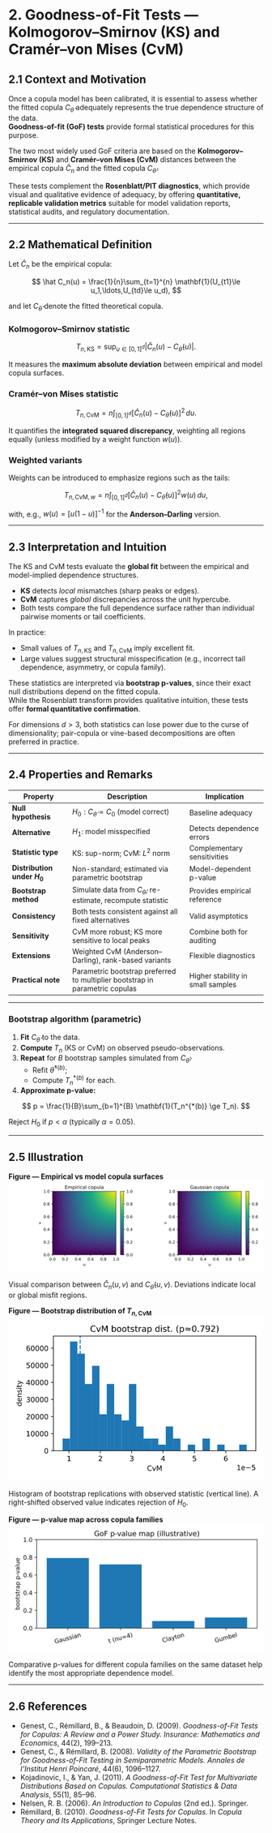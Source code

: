 # 2. Goodness-of-Fit Tests — Kolmogorov–Smirnov (KS) and Cramér–von Mises (CvM)

## 2.1 Context and Motivation
Once a copula model has been calibrated, it is essential to assess
whether the fitted copula $C_{\hat\theta}$ adequately represents the
true dependence structure of the data.  
**Goodness-of-fit (GoF) tests** provide formal statistical procedures for
this purpose.

The two most widely used GoF criteria are based on the **Kolmogorov–
Smirnov (KS)** and **Cramér–von Mises (CvM)** distances between the
empirical copula $\hat C_n$ and the fitted copula $C_{\hat\theta}$.

These tests complement the **Rosenblatt/PIT diagnostics**, which provide
visual and qualitative evidence of adequacy, by offering **quantitative,
replicable validation metrics** suitable for model validation reports,
statistical audits, and regulatory documentation.

---

## 2.2 Mathematical Definition

Let $\hat C_n$ be the empirical copula:

$$
\hat C_n(u)
 = \frac{1}{n}\sum_{t=1}^{n}
   \mathbf{1}(U_{t1}\le u_1,\ldots,U_{td}\le u_d),
$$

and let $C_{\hat\theta}$ denote the fitted theoretical copula.

### Kolmogorov–Smirnov statistic

$$
T_{n,\text{KS}}
 = \sup_{u\in[0,1]^d}
   \big|\hat C_n(u) - C_{\hat\theta}(u)\big|.
$$

It measures the **maximum absolute deviation** between empirical and
model copula surfaces.

### Cramér–von Mises statistic

$$
T_{n,\text{CvM}}
 = n \int_{[0,1]^d}
   \big[\hat C_n(u) - C_{\hat\theta}(u)\big]^2\,du.
$$

It quantifies the **integrated squared discrepancy**, weighting all
regions equally (unless modified by a weight function $w(u)$).

### Weighted variants
Weights can be introduced to emphasize regions such as the tails:

$$
T_{n,\text{CvM},w}
 = n \int_{[0,1]^d}
   \big[\hat C_n(u) - C_{\hat\theta}(u)\big]^2 w(u)\,du,
$$

with, e.g., $w(u) = [u(1-u)]^{-1}$ for the **Anderson–Darling** version.

---

## 2.3 Interpretation and Intuition

The KS and CvM tests evaluate the **global fit** between the empirical
and model-implied dependence structures.

- **KS** detects *local* mismatches (sharp peaks or edges).  
- **CvM** captures *global* discrepancies across the unit hypercube.  
- Both tests compare the full dependence surface rather than individual
  pairwise moments or tail coefficients.

In practice:
- Small values of $T_{n,\text{KS}}$ and $T_{n,\text{CvM}}$ imply
  excellent fit.  
- Large values suggest structural misspecification (e.g., incorrect
  tail dependence, asymmetry, or copula family).

These statistics are interpreted via **bootstrap p-values**, since their
exact null distributions depend on the fitted copula.  
While the Rosenblatt transform provides qualitative intuition, these
tests offer **formal quantitative confirmation**.

For dimensions $d>3$, both statistics can lose power due to the
curse of dimensionality; pair-copula or vine-based decompositions
are often preferred in practice.

---

## 2.4 Properties and Remarks

| Property | Description | Implication |
|-----------|--------------|-------------|
| **Null hypothesis** | $H_0: C_{\hat\theta}=C_0$ (model correct) | Baseline adequacy |
| **Alternative** | $H_1:$ model misspecified | Detects dependence errors |
| **Statistic type** | KS: sup-norm; CvM: $L^2$ norm | Complementary sensitivities |
| **Distribution under $H_0$** | Non-standard; estimated via parametric bootstrap | Model-dependent p-value |
| **Bootstrap method** | Simulate data from $C_{\hat\theta}$, re-estimate, recompute statistic | Provides empirical reference |
| **Consistency** | Both tests consistent against all fixed alternatives | Valid asymptotics |
| **Sensitivity** | CvM more robust; KS more sensitive to local peaks | Combine both for auditing |
| **Extensions** | Weighted CvM (Anderson–Darling), rank-based variants | Flexible diagnostics |
| **Practical note** | Parametric bootstrap preferred to multiplier bootstrap in parametric copulas | Higher stability in small samples |

---

### Bootstrap algorithm (parametric)

1. **Fit** $C_{\hat\theta}$ to the data.  
2. **Compute** $T_n$ (KS or CvM) on observed pseudo-observations.  
3. **Repeat** for $B$ bootstrap samples simulated from
   $C_{\hat\theta}$:  
   - Refit $\hat\theta^{*(b)}$;  
   - Compute $T_n^{*(b)}$ for each.  
4. **Approximate p-value:**

$$
p = \frac{1}{B}\sum_{b=1}^{B}
    \mathbf{1}(T_n^{*(b)} \ge T_n).
$$

Reject $H_0$ if $p<\alpha$ (typically $\alpha=0.05$).

---

## 2.5 Illustration

**Figure — Empirical vs model copula surfaces**  
![GoF surface comparison](../assets/figures/04_diagnostics/gof_surface_comparison.svg)

Visual comparison between $\hat C_n(u,v)$ and $C_{\hat\theta}(u,v)$.
Deviations indicate local or global misfit regions.

**Figure — Bootstrap distribution of $T_{n,\text{CvM}}$**  
![GoF bootstrap distribution](../assets/figures/04_diagnostics/gof_bootstrap_distribution.svg)

Histogram of bootstrap replications with observed statistic (vertical
line). A right-shifted observed value indicates rejection of $H_0$.

**Figure — p-value map across copula families**  
![GoF p-value map](../assets/figures/04_diagnostics/gof_pvalue_map.svg)

Comparative p-values for different copula families on the same dataset
help identify the most appropriate dependence model.

---

## 2.6 References

- Genest, C., Rémillard, B., & Beaudoin, D. (2009).
  *Goodness-of-Fit Tests for Copulas: A Review and a Power Study.*
  *Insurance: Mathematics and Economics*, 44(2), 199–213.  
- Genest, C., & Rémillard, B. (2008).
  *Validity of the Parametric Bootstrap for Goodness-of-Fit Testing in
  Semiparametric Models.*
  *Annales de l’Institut Henri Poincaré*, 44(6), 1096–1127.  
- Kojadinovic, I., & Yan, J. (2011).
  *A Goodness-of-Fit Test for Multivariate Distributions Based on
  Copulas.*
  *Computational Statistics & Data Analysis*, 55(1), 85–96.  
- Nelsen, R. B. (2006). *An Introduction to Copulas* (2nd ed.). Springer.  
- Rémillard, B. (2010). *Goodness-of-Fit Tests for Copulas.*
  In *Copula Theory and Its Applications*, Springer Lecture Notes.


